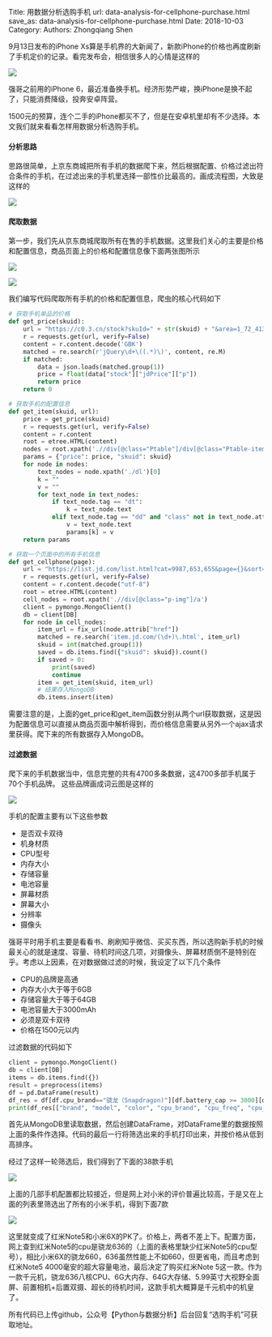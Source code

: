 Title: 用数据分析选购手机
url: data-analysis-for-cellphone-purchase.html
save_as: data-analysis-for-cellphone-purchase.html
Date: 2018-10-03
Category:
Authors: Zhongqiang Shen

9月13日发布的iPhone Xs算是手机界的大新闻了，新款iPhone的价格也再度刷新了手机定价的记录。看完发布会，相信很多人的心情是这样的

![]({static}/images/v2-1dd05a440d6c28b92e4c1c9a71d38bcb_r.jpg)

强哥之前用的iPhone 6，最近准备换手机。经济形势严峻，换iPhone是换不起了，只能消费降级，投奔安卓阵营。

1500元的预算，连个二手的iPhone都买不了，但是在安卓机里却有不少选择。本文我们就来看看怎样用数据分析选购手机。




#### 分析思路

思路很简单，上京东商城把所有手机的数据爬下来，然后根据配置、价格过滤出符合条件的手机，在过滤出来的手机里选择一部性价比最高的。画成流程图，大致是这样的

![]({static}/images/v2-ba3498aaf932d94719cc8a1fdca92c31_b.jpg)

#### 爬取数据

第一步，我们先从京东商城爬取所有在售的手机数据。这里我们关心的主要是价格和配置信息，商品页面上的价格和配置信息像下面两张图所示




![]({static}/images/v2-10cd0c6a1a477d6aee0efa887eef2f59_r.jpg)

![]({static}/images/v2-c03ba922bb48675d36c77f2ce5f3a491_r.jpg)




我们编写代码爬取所有手机的价格和配置信息，爬虫的核心代码如下

```python
# 获取手机单品的价格
def get_price(skuid):
    url = "https://c0.3.cn/stock?skuId=" + str(skuid) + "&area=1_72_4137_0&venderId=1000004123&cat=9987,653,655&buyNum=1&choseSuitSkuIds=&extraParam={%22originid%22:%221%22}&ch=1&fqsp=0&pduid=15379228074621272760279&pdpin=&detailedAdd=null&callback=jQuery3285040"
    r = requests.get(url, verify=False)
    content = r.content.decode('GBK')
    matched = re.search(r'jQuery\d+\((.*)\)', content, re.M)
    if matched:
        data = json.loads(matched.group(1))
        price = float(data["stock"]["jdPrice"]["p"])
        return price
    return 0

# 获取手机的配置信息
def get_item(skuid, url):
    price = get_price(skuid)
    r = requests.get(url, verify=False)
    content = r.content
    root = etree.HTML(content)
    nodes = root.xpath('.//div[@class="Ptable"]/div[@class="Ptable-item"]')
    params = {"price": price, "skuid": skuid}
    for node in nodes:
        text_nodes = node.xpath('./dl')[0]
        k = ""
        v = ""
        for text_node in text_nodes:
            if text_node.tag == "dt":
                k = text_node.text
            elif text_node.tag == "dd" and "class" not in text_node.attrib:
                v = text_node.text
                params[k] = v
    return params

# 获取一个页面中的所有手机信息
def get_cellphone(page):
    url = "https://list.jd.com/list.html?cat=9987,653,655&page={}&sort=sort_rank_asc&trans=1&JL=6_0_0&ms=4#J_main".format(page)
    r = requests.get(url, verify=False)
    content = r.content.decode("utf-8")
    root = etree.HTML(content)
    cell_nodes = root.xpath('.//div[@class="p-img"]/a')
    client = pymongo.MongoClient()
    db = client[DB]
    for node in cell_nodes:
        item_url = fix_url(node.attrib["href"])
        matched = re.search('item.jd.com/(\d+)\.html', item_url)
        skuid = int(matched.group(1))
        saved = db.items.find({"skuid": skuid}).count()
        if saved > 0:
            print(saved)
            continue
        item = get_item(skuid, item_url)
        # 结果存入MongoDB
        db.items.insert(item)

```

需要注意的是，上面的get\_price和get\_item函数分别从两个url获取数据，这是因为配置信息可以直接从商品页面中解析得到，而价格信息需要从另外一个ajax请求里获得。爬下来的所有数据存入MongoDB。




#### 过滤数据

爬下来的手机数据当中，信息完整的共有4700多条数据，这4700多部手机属于70个手机品牌。 这些品牌画成词云图是这样的

![]({static}/images/v2-cf40a63ec3cd7015fa3c1f62ac40eda7_r.jpg)

手机的配置主要有以下这些参数

+ 是否双卡双待
+ 机身材质
+ CPU型号
+ 内存大小
+ 存储容量
+ 电池容量
+ 屏幕材质
+ 屏幕大小
+ 分辨率
+ 摄像头


强哥平时用手机主要是看看书、刷刷知乎微信、买买东西，所以选购新手机的时候最关心的就是速度、容量、待机时间这几项，对摄像头、屏幕材质倒不是特别在乎。考虑以上因素，在对数据做过滤的时候，我设定了以下几个条件

+ CPU的品牌是高通
+ 内存大小大于等于6GB
+ 存储容量大于等于64GB 
+ 电池容量大于3000mAh
+ 必须是双卡双待
+ 价格在1500元以内


过滤数据的代码如下

```python
client = pymongo.MongoClient()
db = client[DB]
items = db.items.find({})
result = preprocess(items)
df = pd.DataFrame(result)
df_res = df[df.cpu_brand=="骁龙（Snapdragon)"][df.battery_cap >= 3000][df.rom >= 64][df.ram >= 6][df.dual_sim == True][df.price<=1500]
print(df_res[["brand", "model", "color", "cpu_brand", "cpu_freq", "cpu_core", "cpu_model", "rom", "ram", "battery_cap", "price"]].sort_values(by="price"))

```

首先从MongoDB里读取数据，然后创建DataFrame，对DataFrame里的数据按照上面的条件作选择。代码的最后一行将筛选出来的手机打印出来，并按价格从低到高排序。

经过了这样一轮筛选后，我们得到了下面的38款手机

![]({static}/images/v2-713e2ad330ddab5afac16f4485729842_r.jpg)

上面的几部手机配置都比较接近，但是网上对小米的评价普遍比较高，于是又在上面的列表里筛选出了所有的小米手机，得到下面7款

![]({static}/images/v2-22c121e96e6fac877fd939534850636f_r.jpg)

这里就变成了红米Note5和小米6X的PK了。价格上，两者不差上下。配置方面，网上查到红米Note5的cpu是骁龙636的（上面的表格里缺少红米Note5的cpu型号），相比小米6X的骁龙660，636虽然性能上不如660，但更省电，而且考虑到红米Note5 4000毫安的超大容量电池，最后决定了购买红米Note 5这一款。作为一款千元机，骁龙636八核CPU、6G大内存、64G大存储、5.99英寸大视野全面屏、前置相机+后置双摄、超长的待机时间，这款手机大概算是千元机中的机皇了。




所有代码已上传github，公众号【Python与数据分析】后台回复“选购手机”可获取地址。



